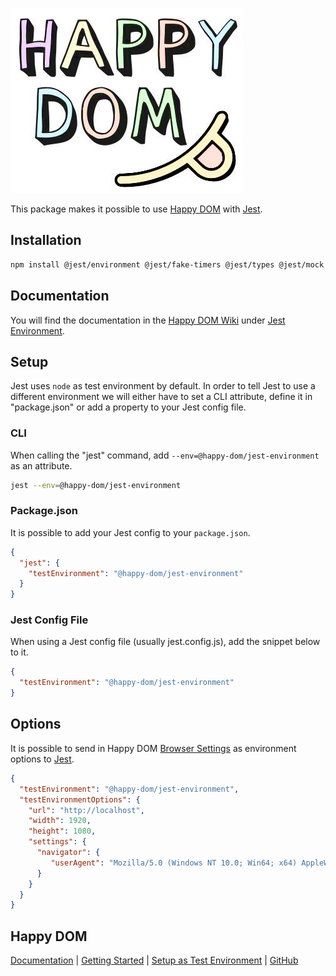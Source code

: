 ![Happy DOM Logo](https://github.com/capricorn86/happy-dom/raw/master/docs/happy-dom-logo.jpg)

This package makes it possible to use [Happy DOM](https://github.com/capricorn86/happy-dom) with [Jest](https://jestjs.io/).

## Installation

```bash
npm install @jest/environment @jest/fake-timers @jest/types @jest/mock @jest/util @happy-dom/jest-environment --save-dev
```

## Documentation

You will find the documentation in the [Happy DOM Wiki](https://github.com/capricorn86/happy-dom/wiki) under [Jest Environment](https://github.com/capricorn86/happy-dom/wiki/Jest-Environment).

## Setup

Jest uses `node` as test environment by default. In order to tell Jest to use a different environment we will either have to set a CLI attribute, define it in "package.json" or add a property to your Jest config file.

### CLI

When calling the "jest" command, add `--env=@happy-dom/jest-environment` as an attribute.

```bash
jest --env=@happy-dom/jest-environment
```

### Package.json

It is possible to add your Jest config to your `package.json`.

```json
{
  "jest": {
    "testEnvironment": "@happy-dom/jest-environment"
  }
}
```

### Jest Config File

When using a Jest config file (usually jest.config.js), add the snippet below to it.

```json
{
  "testEnvironment": "@happy-dom/jest-environment"
}
```

## Options

It is possible to send in Happy DOM [Browser Settings](https://github.com/capricorn86/happy-dom/wiki/IOptionalBrowserSettings) as environment options to [Jest](https://jestjs.io/).

```json
{
  "testEnvironment": "@happy-dom/jest-environment",
  "testEnvironmentOptions": {
    "url": "http://localhost",
    "width": 1920,
    "height": 1080,
    "settings": {
      "navigator": {
         "userAgent": "Mozilla/5.0 (Windows NT 10.0; Win64; x64) AppleWebKit/537.36 (KHTML, like Gecko) Chrome/58.0.3029.110 Safari/537.36"
      }
    }
  }
}
```

## Happy DOM

[Documentation](https://github.com/capricorn86/happy-dom/wiki/) | [Getting Started](https://github.com/capricorn86/happy-dom/wiki/Getting-started) | [Setup as Test Environment](https://github.com/capricorn86/happy-dom/wiki/Setup-as-Test-Environment) | [GitHub](https://github.com/capricorn86/happy-dom/)